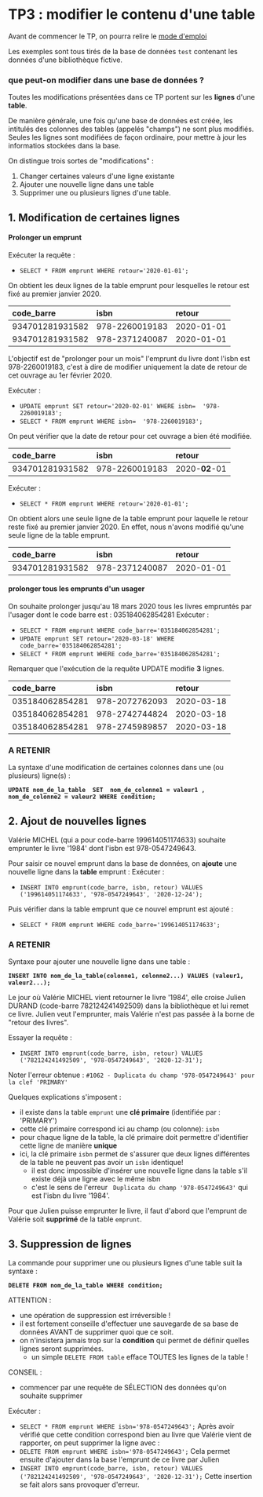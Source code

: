 # TP3 : modifier le contenu d'une table

Avant de commencer le TP, on pourra relire le [mode d'emploi](https://github.com/thfruchart/tnsi-2020/blob/master/BDD/Chap1/Mode_emploi.md)

Les exemples sont tous tirés de la base de données `test` contenant les données d'une bibliothèque fictive.

### que peut-on modifier dans une base de données ? 

Toutes les modifications présentées dans ce TP portent sur les **lignes** d'une **table**.

De manière générale, une fois qu'une base de données est créée, les intitulés des colonnes des tables (appelés "champs") ne sont plus modifiés. 
Seules les lignes sont modifiées de façon ordinaire, pour mettre à jour les informatios stockées dans la base.

On distingue trois sortes de "modifications" :
1. Changer certaines valeurs d'une ligne existante
2. Ajouter une nouvelle ligne dans une table
3. Supprimer une ou plusieurs lignes d'une table.



## 1. Modification de certaines lignes

#### Prolonger un emprunt
Exécuter la requête : 
* `SELECT * FROM emprunt WHERE retour='2020-01-01';`

On obtient les deux lignes de la table emprunt pour lesquelles le retour est fixé au premier janvier 2020.

|code_barre	|isbn	|retour	|
|:--|:--|:--|
|934701281931582	|978-2260019183	|2020-01-01	|
|934701281931582	|978-2371240087	|2020-01-01|


L'objectif est de "prolonger  pour un mois" l'emprunt du livre dont l'isbn est 978-2260019183, c'est à dire de modifier uniquement la date de retour de cet ouvrage au 1er février 2020.

Exécuter : 
* `UPDATE emprunt SET retour='2020-02-01' WHERE isbn=  '978-2260019183';`
* `SELECT * FROM emprunt WHERE isbn=  '978-2260019183';`

On peut vérifier que la date de retour pour cet ouvrage a bien été modifiée.

|code_barre	|isbn	|retour	|
|:--|:--|:--|
|934701281931582	|978-2260019183	|2020-**02**-01|

Exécuter : 
* `SELECT * FROM emprunt WHERE retour='2020-01-01';`

On obtient alors une seule ligne de la table emprunt pour laquelle le retour reste fixé au premier janvier 2020. 
En effet, nous n'avons modifié qu'une seule ligne de la table emprunt. 

|code_barre	|isbn	|retour	|
|:--|:--|:--|
|934701281931582	|978-2371240087	|2020-01-01|


#### prolonger tous les emprunts d'un usager
On souhaite prolonger jusqu'au 18 mars 2020 tous les livres empruntés par l'usager dont le code barre est : 035184062854281
Exécuter : 
* `SELECT * FROM emprunt WHERE code_barre='035184062854281';`
* `UPDATE emprunt SET retour='2020-03-18' WHERE code_barre='035184062854281';`
* `SELECT * FROM emprunt WHERE code_barre='035184062854281';`



Remarquer que l'exécution de la requête UPDATE modifie **3** lignes. 

|code_barre	|isbn	|retour	|
|:--|:--|:--|	
|035184062854281|	978-2072762093|	2020-03-18	|
|035184062854281|	978-2742744824|	2020-03-18	|
|035184062854281|	978-2745989857|	2020-03-18	|

### A RETENIR
La syntaxe d'une modification de certaines colonnes dans une (ou plusieurs) ligne(s) :

**`UPDATE nom_de_la_table  SET  nom_de_colonne1 = valeur1 , nom_de_colonne2 = valeur2 WHERE condition;`**

## 2. Ajout de nouvelles lignes
Valérie MICHEL (qui a pour code-barre 199614051174633) souhaite emprunter le livre '1984' dont l'isbn  est 978-0547249643.

Pour saisir ce nouvel emprunt dans la base de données, on **ajoute** une nouvelle ligne dans la **table** emprunt :
Exécuter : 
* `INSERT INTO emprunt(code_barre, isbn, retour) VALUES ('199614051174633', '978-0547249643', '2020-12-24');`

Puis vérifier dans la table emprunt que ce nouvel emprunt est ajouté : 
* `SELECT * FROM emprunt WHERE code_barre='199614051174633';`

### A RETENIR
Syntaxe pour ajouter une nouvelle ligne dans une table : 

**`INSERT INTO nom_de_la_table(colonne1, colonne2...) VALUES (valeur1, valeur2...);`**

Le jour où Valérie MICHEL vient retourner le livre '1984', elle croise Julien DURAND (code-barre 782124241492509) dans la bibliothèque et lui remet ce livre. 
Julien veut l'emprunter, mais Valérie n'est pas passée à la borne de "retour des livres". 

Essayer la requête : 
* `INSERT INTO emprunt(code_barre, isbn, retour) VALUES ('782124241492509', '978-0547249643', '2020-12-31');`

Noter l'erreur obtenue : `#1062 - Duplicata du champ '978-0547249643' pour la clef 'PRIMARY'`

Quelques explications s'imposent : 
* il existe dans la table `emprunt` une **clé primaire** (identifiée par  : 'PRIMARY')
* cette clé primaire correspond ici au champ (ou colonne):  `isbn`
* pour chaque ligne de la table, la clé primaire doit permettre d'identifier cette ligne de manière **unique**
* ici, la clé primaire  `isbn` permet de s'assurer que deux lignes différentes de la table ne peuvent pas avoir un `isbn` identique!
   * il est donc impossible d'insérer une nouvelle ligne dans la table s'il existe déjà une ligne avec le même isbn
   * c'est le sens de l'erreur ` Duplicata du champ '978-0547249643'` qui est l'isbn du livre '1984'.

Pour que Julien puisse emprunter le livre, il faut d'abord que l'emprunt de Valérie soit **supprimé** de la table  `emprunt`.

## 3. Suppression de lignes
La commande pour supprimer une ou plusieurs lignes d'une table suit la syntaxe : 

**`DELETE FROM nom_de_la_table WHERE condition;`**

ATTENTION : 
* une opération de suppression est irréversible ! 
* il est fortement conseille d'effectuer une sauvegarde de sa base de données AVANT de supprimer quoi que ce soit.
* on n'insistera jamais trop sur la **condition** qui permet de définir quelles lignes seront supprimées.
   * un simple `DELETE FROM table` efface TOUTES les lignes de la table ! 

CONSEIL : 
*  commencer par une requête de SÉLECTION des données qu'on souhaite supprimer

Exécuter : 
* `SELECT * FROM emprunt WHERE isbn='978-0547249643';`
Après avoir vérifié que cette condition correspond bien au livre que Valérie vient de rapporter, on peut supprimer la ligne avec : 
* `DELETE FROM emprunt WHERE isbn='978-0547249643';`
Cela permet ensuite d'ajouter dans la base l'emprunt de ce livre par Julien
* `INSERT INTO emprunt(code_barre, isbn, retour) VALUES ('782124241492509', '978-0547249643', '2020-12-31');`
Cette insertion se fait alors sans provoquer d'erreur.
